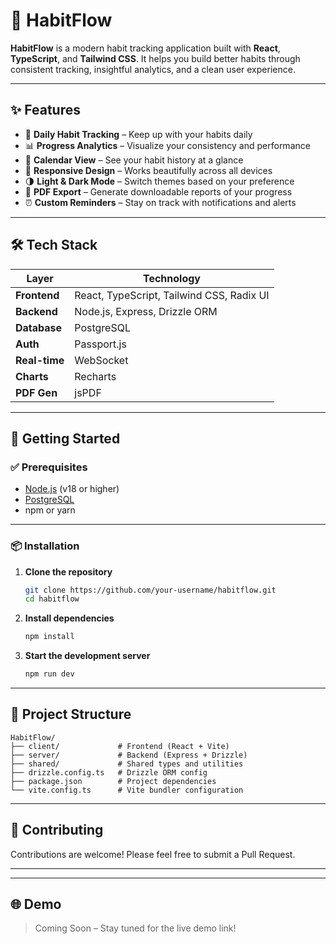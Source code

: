 # 🌿 HabitFlow

**HabitFlow** is a modern habit tracking application built with **React**, **TypeScript**, and **Tailwind CSS**. It helps you build better habits through consistent tracking, insightful analytics, and a clean user experience.

---

## ✨ Features

- 📅 **Daily Habit Tracking** – Keep up with your habits daily  
- 📊 **Progress Analytics** – Visualize your consistency and performance  
- 📆 **Calendar View** – See your habit history at a glance  
- 📱 **Responsive Design** – Works beautifully across all devices  
- 🌗 **Light & Dark Mode** – Switch themes based on your preference  
- 📄 **PDF Export** – Generate downloadable reports of your progress  
- ⏰ **Custom Reminders** – Stay on track with notifications and alerts  

---

## 🛠 Tech Stack

| Layer        | Technology                                      |
|--------------|--------------------------------------------------|
| **Frontend** | React, TypeScript, Tailwind CSS, Radix UI       |
| **Backend**  | Node.js, Express, Drizzle ORM                   |
| **Database** | PostgreSQL                                       |
| **Auth**     | Passport.js                                      |
| **Real-time**| WebSocket                                        |
| **Charts**   | Recharts                                         |
| **PDF Gen**  | jsPDF                                            |

---

## 🚀 Getting Started

### ✅ Prerequisites

- [Node.js](https://nodejs.org/) (v18 or higher)
- [PostgreSQL](https://www.postgresql.org/)
- npm or yarn

---

### 📦 Installation

1. **Clone the repository**
   ```bash
   git clone https://github.com/your-username/habitflow.git
   cd habitflow
   ```

2. **Install dependencies**
   ```bash
   npm install
   ```

3. **Start the development server**
   ```bash
   npm run dev
   ```

---

## 📁 Project Structure

```
HabitFlow/
├── client/             # Frontend (React + Vite)
├── server/             # Backend (Express + Drizzle)
├── shared/             # Shared types and utilities
├── drizzle.config.ts   # Drizzle ORM config
├── package.json        # Project dependencies
└── vite.config.ts      # Vite bundler configuration
```

---

## 📢 Contributing

Contributions are welcome! Please feel free to submit a Pull Request.

---


---

## 🌐 Demo

> Coming Soon – Stay tuned for the live demo link!
